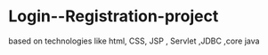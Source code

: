 # Login--Registration-project
based on technologies like html, CSS,  JSP , Servlet ,JDBC ,core java 
